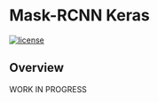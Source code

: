 # Mask-RCNN Keras

[![license](https://img.shields.io/github/license/mashape/apistatus.svg?maxAge=2592000)](https://github.com/edouardlp/ml-utils/blob/master/LICENSE)

## Overview

WORK IN PROGRESS

